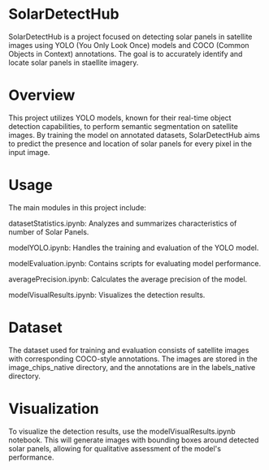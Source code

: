 
# SolarDetectHub
SolarDetectHub is a project focused on detecting solar panels in satellite images using YOLO (You Only Look Once) models and COCO (Common Objects in Context) annotations. The goal is to accurately identify and locate solar panels in staellite imagery.

# Overview
This project utilizes YOLO models, known for their real-time object detection capabilities, to perform semantic segmentation on satellite images. By training the model on annotated datasets, SolarDetectHub aims to predict the presence and location of solar panels for every pixel in the input image.

# Usage
The main modules in this project include:

datasetStatistics.ipynb: Analyzes and summarizes characteristics of number of Solar Panels.

modelYOLO.ipynb: Handles the training and evaluation of the YOLO model.

modelEvaluation.ipynb: Contains scripts for evaluating model performance.

averagePrecision.ipynb: Calculates the average precision of the model.

modelVisualResults.ipynb: Visualizes the detection results.


# Dataset
The dataset used for training and evaluation consists of satellite images with corresponding COCO-style annotations. The images are stored in the image_chips_native directory, and the annotations are in the labels_native directory.

# Visualization
To visualize the detection results, use the modelVisualResults.ipynb notebook. This will generate images with bounding boxes around detected solar panels, allowing for qualitative assessment of the model's performance.
